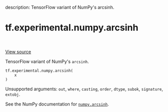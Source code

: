 description: TensorFlow variant of NumPy's arcsinh.

<div itemscope itemtype="http://developers.google.com/ReferenceObject">
<meta itemprop="name" content="tf.experimental.numpy.arcsinh" />
<meta itemprop="path" content="Stable" />
</div>

# tf.experimental.numpy.arcsinh

<!-- Insert buttons and diff -->

<table class="tfo-notebook-buttons tfo-api nocontent" align="left">

</table>

<a target="_blank" class="external" href="/code/stable/tensorflow/python/ops/numpy_ops/np_math_ops.py">View source</a>



TensorFlow variant of NumPy's `arcsinh`.

<pre class="devsite-click-to-copy prettyprint lang-py tfo-signature-link">
<code>tf.experimental.numpy.arcsinh(
    x
)
</code></pre>



<!-- Placeholder for "Used in" -->

Unsupported arguments: `out`, `where`, `casting`, `order`, `dtype`, `subok`, `signature`, `extobj`.

See the NumPy documentation for [`numpy.arcsinh`](https://numpy.org/doc/1.16/reference/generated/numpy.arcsinh.html).